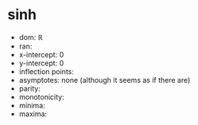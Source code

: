 # sinh

- dom: ℝ
- ran: 
- x-intercept: 0
- y-intercept: 0
- inflection points: 
- asymptotes: none (although it seems as if there are)
- parity: 
- monotonicity: 
- minima: 
- maxima: 
